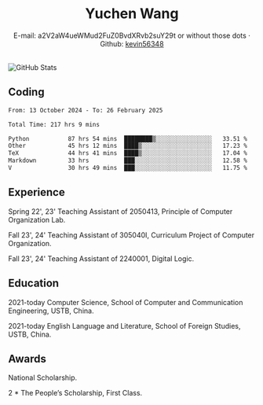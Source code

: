  <center>
     <h1>Yuchen Wang</h1>
     <div>
         <span>
             E-mail:
             a2V2aW4ueWMud2FuZ0BvdXRvb2suY29t or without those dots
         </span>
         ·
         <span>
             Github:
             <a href="https://github.com/kevin56348">kevin56348</a>
         </span>
     </div>
 </center>
<br>
<p><img src="https://github-readme-stats.vercel.app/api?username=kevin56348&amp;show_icons=true" alt="GitHub Stats"></p>

## Coding

<!-- ![Top Langs](https://github-readme-stats.vercel.app/api/top-langs/?username=kevin56348) -->

<!--START_SECTION:waka-->

```txt
From: 13 October 2024 - To: 26 February 2025

Total Time: 217 hrs 9 mins

Python           87 hrs 54 mins  ████████▒░░░░░░░░░░░░░░░░   33.51 %
Other            45 hrs 12 mins  ████▒░░░░░░░░░░░░░░░░░░░░   17.23 %
TeX              44 hrs 41 mins  ████▒░░░░░░░░░░░░░░░░░░░░   17.04 %
Markdown         33 hrs          ███░░░░░░░░░░░░░░░░░░░░░░   12.58 %
V                30 hrs 49 mins  ███░░░░░░░░░░░░░░░░░░░░░░   11.75 %
```

<!--END_SECTION:waka-->

## Experience 

Spring 22', 23' Teaching Assistant of 2050413, Principle of Computer Organization Lab.

Fall 23', 24' Teaching Assistant of 305040I, Curriculum Project of Computer Organization.

Fall 23', 24' Teaching Assistant of 2240001, Digital Logic.

## Education

2021-today Computer Science, School of Computer and Communication Engineering, USTB, China.

2021-today English Language and Literature, School of Foreign Studies, USTB, China.

## Awards

National Scholarship.

2 * The People’s Scholarship, First Class.
